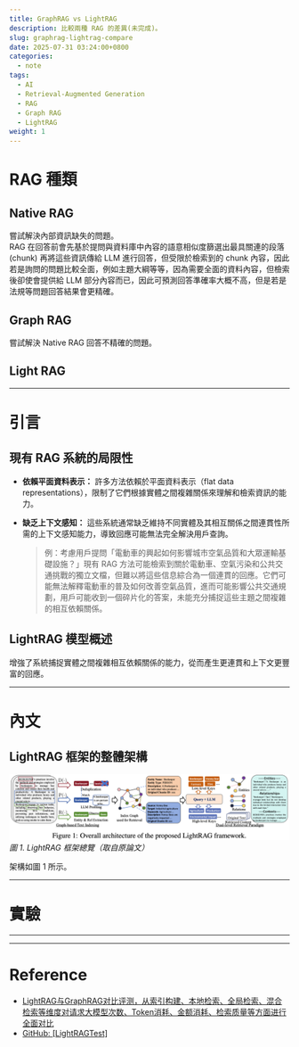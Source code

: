 ```yaml
---
title: GraphRAG vs LightRAG 
description: 比較兩種 RAG 的差異(未完成)。
slug: graphrag-lightrag-compare
date: 2025-07-31 03:24:00+0800
categories:
  - note
tags:
  - AI
  - Retrieval-Augmented Generation
  - RAG
  - Graph RAG
  - LightRAG
weight: 1
---
```


# RAG 種類

## Native RAG
嘗試解決內部資訊缺失的問題。  
RAG 在回答前會先基於提問與資料庫中內容的語意相似度篩選出最具關連的段落 (chunk) 再將這些資訊傳給 LLM 進行回答，但受限於檢索到的 chunk 內容，因此若是詢問的問題比較全面，例如主題大綱等等，因為需要全面的資料內容，但檢索後卻使會提供給 LLM 部分內容而已，因此可預測回答準確率大概不高，但是若是法規等問題回答結果會更精確。

## Graph RAG
嘗試解決 Native RAG 回答不精確的問題。  


## Light RAG


---

# 引言

## 現有 RAG 系統的局限性
* **依賴平面資料表示：** 許多方法依賴於平面資料表示（flat data representations），限制了它們根據實體之間複雜關係來理解和檢索資訊的能力。  

* **缺乏上下文感知：** 這些系統通常缺乏維持不同實體及其相互關係之間連貫性所需的上下文感知能力，導致回應可能無法完全解決用戶查詢。

  > 例：考慮用戶提問「電動車的興起如何影響城市空氣品質和大眾運輸基礎設施？」現有 RAG 方法可能檢索到關於電動車、空氣污染和公共交通挑戰的獨立文檔，但難以將這些信息綜合為一個連貫的回應。它們可能無法解釋電動車的普及如何改善空氣品質，進而可能影響公共交通規劃，用戶可能收到一個碎片化的答案，未能充分捕捉這些主題之間複雜的相互依賴關係。

## LightRAG 模型概述

增強了系統捕捉實體之間複雜相互依賴關係的能力，從而產生更連貫和上下文更豐富的回應。

---

# 內文

## LightRAG 框架的整體架構
![LightRAG 框架總覽](https://raw.githubusercontent.com/HKUDS/LightRAG/refs/heads/main/README.assets/b2aaf634151b4706892693ffb43d9093.png)  
*圖 1. LightRAG 框架總覽（取自原論文）*

架構如圖 1 所示。  




---

# 實驗



---



---

# Reference
- [LightRAG与GraphRAG对比评测，从索引构建、本地检索、全局检索、混合检索等维度对请求大模型次数、Token消耗、金额消耗、检索质量等方面进行全面对比](https://www.youtube.com/watch?v=-O5ATdQcefo)
- [GitHub: [LightRAGTest]](https://github.com/NanGePlus/LightRAGTest)

